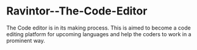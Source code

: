 # Ravintor--The-Code-Editor
The Code editor is in its making process. This is aimed to become a code editing platform for upcoming languages and help the coders to
work in a prominent way.
